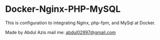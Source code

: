 # Docker-Nginx-PHP-MySQL



This is configuration to integrating Nginx, php-fpm, and MySql at Docker.



Made by Abdul Azis
mail me: abdul02997@gmail.com

